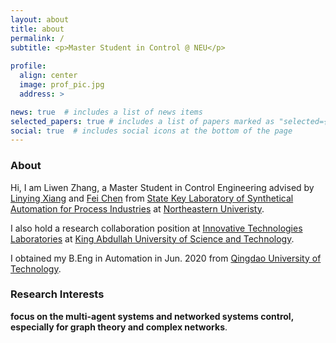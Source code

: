 ```yaml
---
layout: about
title: about
permalink: /
subtitle: <p>Master Student in Control @ NEU</p>
     
profile: 
  align: center
  image: prof_pic.jpg
  address: >  

news: true  # includes a list of news items
selected_papers: true # includes a list of papers marked as "selected={true}"
social: true  # includes social icons at the bottom of the page
---
```

### About

Hi, I am Liwen Zhang, a Master Student in Control Engineering advised by [Linying Xiang][linying] and [Fei Chen][fei] from [State Key Laboratory of Synthetical Automation for Process Industries][saps] at [Northeastern Univeristy][neu].    

I also hold a research collaboration position at [Innovative Technologies Laboratories][itl] at [King Abdullah University of Science and Technology][kaust].          

I obtained my B.Eng in Automation in Jun. 2020 from [Qingdao University of Technology][qtech].

### Research Interests 
**focus on the multi-agent systems and networked systems control, especially for graph theory and complex networks**.     



[yehia]: https://cemse.kaust.edu.sa/itl/people/person/yehia-massoud
[qtech]: http://www.qtech.edu.cn/
[ece]: https://cemse.kaust.edu.sa/ece
[itl]: https://cemse.kaust.edu.sa/itl

[kaust]: https://www.kaust.edu.sa/en

[neu]: https://www.neu.edu.cn 
[fei]: https://ancl.com.cn/
[linying]: https://ancl.com.cn/ancl.html
[saps]: http://www.sapi.neu.edu.cn/
